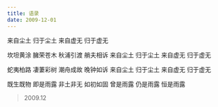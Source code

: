 ```yaml
---
title: 语录
date: 2009-12-01
---
```


来自尘土
归于尘土
来自虚无
归于虚无
<!--more-->
坎坦黄涂
臃荣苍木
秋浦引渡
艄夫相诉
来自尘土
归于尘土
来自虚无
归于虚无

蛇夷柏路
凄萋彩树
潮舟成故
晚钟如诉
来自尘土
归于尘土
来自虚无
归于虚无

既生既物
即是雨露
非土非无
如初如固
曾是雨露
仍是雨露
恒是雨露

> 2009.12

